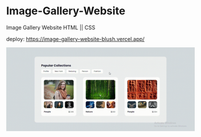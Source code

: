 # Image-Gallery-Website
Image Gallery Website HTML || CSS 

deploy: https://image-gallery-website-blush.vercel.app/

<img src="background.gif">